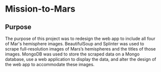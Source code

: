 # Mission-to-Mars

## Purpose
The purpose of this project was to redesign the web app to include all four of Mar's hemisphere images. BeautifulSoup and Splinter was used to scrape full-resolution images of Mars’s hemispheres and the titles of those images. MongoDB was used to store the scraped data on a Mongo database, use a web application to display the data, and alter the design of the web app to accommodate these images.